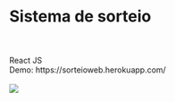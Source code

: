 
<h1>Sistema de sorteio</h1>
<br/>
<br/>
React JS
<br/>
Demo: https://sorteioweb.herokuapp.com/
<br/>
<br/>
<img src="https://user-images.githubusercontent.com/23083888/91608271-a0ee1d00-e94b-11ea-9c19-719c03e1624d.png">
